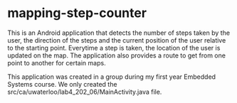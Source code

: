 mapping-step-counter
====================

This is an Android application that detects the number of steps taken by the user, the direction of the steps and the current position of the user relative to the starting point. Everytime a step is taken, the location of the user is updated on the map. The application also provides a route to get from one point to another for certain maps. 

This application was created in a group during my first year Embedded Systems course. We only created the src/ca/uwaterloo/lab4_202_06/MainActivity.java file. 
